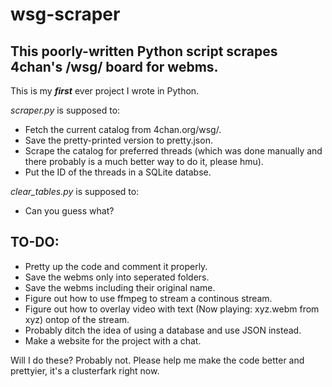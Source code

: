 # wsg-scraper
## This poorly-written Python script scrapes 4chan's /wsg/ board for webms.
This is my **_first_** ever project I wrote in Python.

*scraper.py* is supposed to:
* Fetch the current catalog from 4chan.org/wsg/.
* Save the pretty-printed version to pretty.json.
* Scrape the catalog for preferred threads (which was done manually and there probably is a much better way to do it, please hmu).
* Put the ID of the threads in a SQLite databse.

*clear_tables.py* is supposed to:
* Can you guess what?
## TO-DO:
* Pretty up the code and comment it properly.
* Save the webms only into seperated folders.
* Save the webms including their original name.
* Figure out how to use ffmpeg to stream a continous stream.
* Figure out how to overlay video with text (Now playing: xyz.webm from xyz) ontop of the stream.
* Probably ditch the idea of using a database and use JSON instead.
* Make a website for the project with a chat.

Will I do these? Probably not.
Please help me make the code better and prettyier, it's a clusterfark right now.
